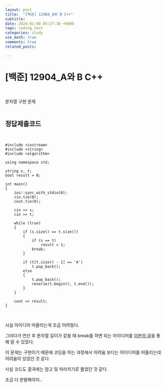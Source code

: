 ```yaml
---
layout: post
title:  "[백준] 12904_A와 B C++"
subtitle:   
date: 2024-01-08 05:27:30 +0900
tags: coding_test
categories: study
use_math: true
comments: true
related_posts:

---
```


# [백준] 12904_A와 B C++<br/>
<br/>

문자열 구현 문제<br/>
<br/>

## 정답제출코드<br/>
<br/>

```
#include <iostream>
#include <string>
#include <algorithm>

using namespace std;

string s, t;
bool result = 0;

int main()
{
    ios::sync_with_stdio(0);
	cin.tie(0);
    cout.tie(0);

	cin >> s;
	cin >> t;

	while (true)
    {
		if (s.size() == t.size())
        {
			if (s == t)
				result = 1;
			break;
		}
		
		if (t[t.size() - 1] == 'A')
			t.pop_back();
		else
        {
			t.pop_back();
			reverse(t.begin(), t.end());
		}
	}

	cout << result;
}
```

<br/>

사실 아이디어 떠올리는게 조금 어려웠다.<br/>

그러다가 연산 후 문자열 길이가 같을 때 break를 하면 되는 아이디어를 [이분의 글](https://gusdnr69.tistory.com/182)을 통해 알 수 있었다.<br/>

이 문제는 구현이기 때문에 코딩을 하는 과정에서 어려움 보다는 아이디어를 떠올리는데 어려움이 있었던 것 같다.<br/>

사실 코드도 결국에는 참고 및 따라치기로 풀었던 것 같다.<br/>

조금 더 분발해야지..